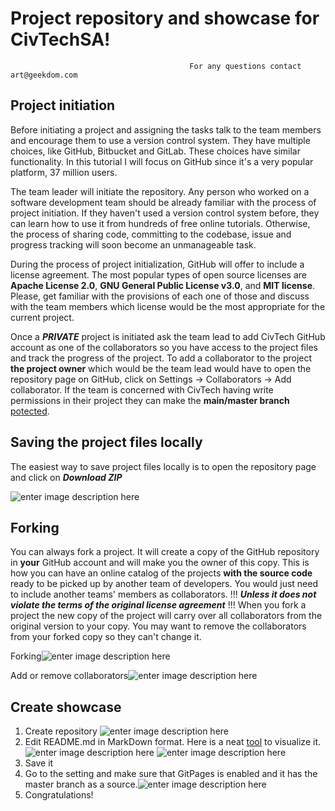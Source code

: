 # Project repository and showcase for CivTechSA!

											For any questions contact art@geekdom.com 

## Project initiation

Before initiating a project and assigning the tasks talk to the team members and encourage them to use a version control system. They have multiple choices, like GitHub, Bitbucket and GitLab. These choices have similar functionality. In this tutorial I will focus on GitHub since it's a very popular platform, 37 million users.

The team leader will initiate the repository. Any person who worked on a software development team should be already familiar with the process of project initiation.
If they haven't used a version control system before, they can learn how to use it from hundreds of free online tutorials. Otherwise, the process of sharing code, committing to the codebase, issue and progress tracking will soon become an unmanageable task.

During the process of project initialization, GitHub will offer to include a license agreement. The most popular types of open source licenses are **Apache License 2.0**, **GNU General Public License v3.0**, and **MIT license**. Please, get familiar with the provisions of each one of those and discuss with the team members which license would be the most appropriate for the current project.

Once a ***PRIVATE*** project is initiated ask the team lead to add CivTech GitHub account as one of the collaborators so you have access to the project files and track the progress of the project. To add a collaborator to the project **the project owner** which would be the team lead would have to open the repository page on GitHub, click on Settings -> Collaborators -> Add collaborator. If the team is concerned with CivTech having write permissions in their project they can make the **main/master branch** [potected](https://help.github.com/en/articles/about-protected-branches). 
## Saving the project files locally

The easiest way to save project files locally is to open the repository page and click on ***Download ZIP***

![enter image description here](https://cdn.discordapp.com/attachments/510702267339505681/598243821066911756/unknown.png)

## Forking

You can always fork a project. It will create a copy of the GitHub repository in **your** GitHub account and will make you the owner of this copy. This is how you can have an online catalog of the projects **with the source code** ready to be picked up by another team of developers. You would just need to include another teams' members as collaborators. !!! ***Unless it does not violate the terms of the original license agreement*** !!!
When you fork a project the new copy of the project will carry over all collaborators from the original version to your copy. You may want to remove the collaborators from your forked copy so they can't change it.

Forking![enter image description here](https://cdn.discordapp.com/attachments/510702267339505681/598247118615871518/unknown.png)


Add or remove collaborators![enter image description here](https://cdn.discordapp.com/attachments/510702267339505681/598247903559155716/unknown.png)
## Create showcase

 1. Create repository
![enter image description here](https://cdn.discordapp.com/attachments/510702267339505681/598248739546726481/unknown.png)
 2. Edit README.md in MarkDown format. Here is a neat [tool](https://stackedit.io) to visualize it.
![enter image description here](https://cdn.discordapp.com/attachments/510702267339505681/598249663912476694/unknown.png)
![enter image description here](https://cdn.discordapp.com/attachments/510702267339505681/598249859065184288/unknown.png)
 3. Save it
 4. Go to the setting and make sure that GitPages is enabled and it has the master branch as a source.![enter image description here](https://cdn.discordapp.com/attachments/510702267339505681/598250864775397397/unknown.png)
 5. Congratulations!
